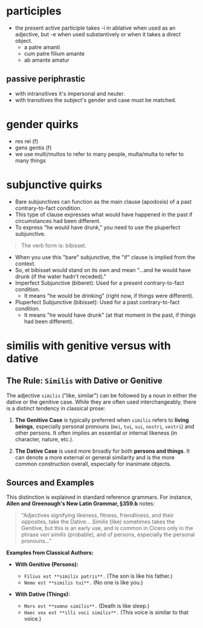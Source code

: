 # participles

- the present active participle takes -i in ablative when used as an 
  adjective, but -e when used substantively or when it takes a direct object. 
  - a patre amanti
  - cum patre filium amante
  - ab amante amatur

## passive periphrastic

- with intransitives it's impersonal and neuter. 
- with transitives the subject's gender and case must be matched.

# gender quirks

- res rei (f)
- gens gentis (f)
- we use multi/multos to refer to many people, multa/multa to refer to many things

# subjunctive quirks
- Bare subjunctives can function as the main clause (apodosis) of a past contrary-to-fact condition. 
- This type of clause expresses what would have happened in the past if circumstances had been different.
- To express "he would have drunk," you need to use the pluperfect subjunctive.

>    The verb form is: bibisset.

- When you use this "bare" subjunctive, the "if" clause is implied from the context. 
- So, et bibisset would stand on its own and mean "...and he would have drunk (if the water hadn't receded)."
- Imperfect Subjunctive (biberet): Used for a present contrary-to-fact condition. 
  - It means "he would be drinking" (right now, if things were different).
- Pluperfect Subjunctive (bibisset): Used for a past contrary-to-fact condition. 
  - It means "he would have drunk" (at that moment in the past, if things had been different).



# similis with genitive versus with dative

## The Rule: `Similis` with Dative or Genitive

The adjective `similis` ("like, similar") can be followed by a noun in either the dative or the genitive case. While they are often used interchangeably, there is a distinct tendency in classical prose:

1.  **The Genitive Case** is typically preferred when `similis` refers to **living beings**, especially personal pronouns (`mei`, `tui`, `sui`, `nostri`, `vestri`) and other persons. It often implies an essential or internal likeness (in character, nature, etc.).

2.  **The Dative Case** is used more broadly for both **persons and things**. It can denote a more external or general similarity and is the more common construction overall, especially for inanimate objects.

## Sources and Examples

This distinction is explained in standard reference grammars. For instance, **Allen and Greenough's New Latin Grammar, §359.b** notes:

> "Adjectives signifying likeness, fitness, friendliness, and their opposites, take the Dative... *Similis* (like) sometimes takes the Genitive, but this is an early use, and is common in Cicero only in the phrase *veri similis* (probable), and of persons, especially the personal pronouns..."

**Examples from Classical Authors:**

* **With Genitive (Persons):**
    * `Filius est **similis patris**.` (The son is like his father.)
    * `Nemo est **similis tui**.` (No one is like you.)

* **With Dative (Things):**
    * `Mors est **somno similis**.` (Death is like sleep.)
    * `Haec vox est **illi voci similis**.` (This voice is similar to that voice.)

